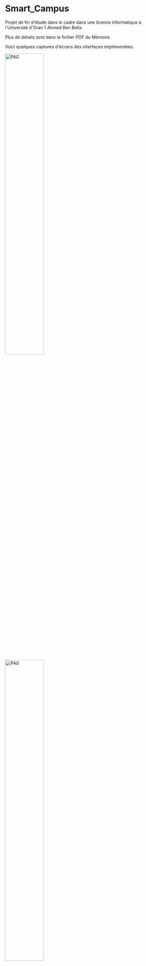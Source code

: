 # Smart_Campus
Projet de fin d'étude dans le cadre dans une licence informatique à l'Université d'Oran 1 Ahmed Ben Bella

Plus de détails sont dans le fichier PDF du Mémoire.

Voici quelques captures d'écrans des interfaces implémentées.

<p float="left">
<img src="pfc/img/PFC _  un système intelligent de gestion d'un campus universitaire team library_page-0001.jpg" alt="PAG" width="50%"/>
</p>

<p float="left">
<img src="pfc/img/PFC _  un système intelligent de gestion d'un campus universitaire team library_page-0002.jpg" alt="PAG" width="50%"/>
</p>

<p float="left">
<img src="pfc/img/PFC _  un système intelligent de gestion d'un campus universitaire team library_page-0003.jpg" alt="PAG" width="50%"/>
</p>

<p float="left">
<img src="pfc/img/PFC _  un système intelligent de gestion d'un campus universitaire team library_page-0004.jpg" alt="PAG" width="50%"/>
</p>

<p float="left">
<img src="pfc/img/PFC _  un système intelligent de gestion d'un campus universitaire team library_page-0005.jpg" alt="PAG" width="50%"/>
</p>

<p float="left">
<img src="pfc/img/PFC _  un système intelligent de gestion d'un campus universitaire team library_page-0006.jpg" alt="PAG" width="50%"/>
</p>

<p float="left">
<img src="pfc/img/PFC _  un système intelligent de gestion d'un campus universitaire team library_page-0007.jpg" alt="PAG" width="50%"/>
</p>

<p float="left">
<img src="pfc/img/PFC _  un système intelligent de gestion d'un campus universitaire team library_page-0008.jpg" alt="PAG" width="50%"/>
</p>

<p float="left">
<img src="pfc/img/PFC _  un système intelligent de gestion d'un campus universitaire team library_page-0009.jpg" alt="PAG" width="50%"/>
</p>

<p float="left">
<img src="pfc/img/PFC _  un système intelligent de gestion d'un campus universitaire team library_page-0010.jpg" alt="PAG" width="50%"/>
</p>

<p float="left">
<img src="pfc/img/PFC _  un système intelligent de gestion d'un campus universitaire team library_page-0011.jpg" alt="PAG" width="50%"/>
</p>
